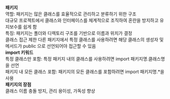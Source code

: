**패키지</br>**
역할: 패키지는 많은 클래스를 효율적으로 관리하고 분류하기 위한 구조</br>
대규모 프로젝트에서 클래스와 인터페이스를 체계적으로 조직하여 혼란을 방지하고 유지보수를 쉽게 함</br>
특징: 패키지는 폴더와 디렉토리 구조를 기반으로 이름과 위치가 결정</br>
클래스 접근 제한 다른 패키지에서 특정 클래스를 사용하려면 해당 클래스의 생성자 및 메서드가 public 으로 선언되어야 접근할 수 있음</br>
**import 키워드</br>**
특정 클래스만 포함: 특정 패키지 내의 클래스를 사용하려면 import 패키지명.클래스명을 선언</br>
패키지 내 모든 클래스 포함: 패키지의 모든 클래스를 포함하려면 import 패키지명.*을 사용</br>
**패키지의 장점</br>**
클래스 이름 충돌 방지, 관리 용이성, 가독성 향상
